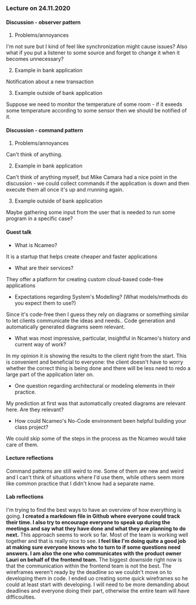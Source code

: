 ### Lecture on 24.11.2020

#### Discussion - observer pattern

1. Problems/annoyances

I'm not sure but I kind of feel like synchronization might cause issues? Also what if you put a listener to some source and forget to change it when it becomes unnecessary?

2. Example in bank application

Notification about a new transaction

3. Example outside of bank application

Suppose we need to monitor the temperature of some room - if it exeeds some temperature according to some sensor then we should be notified of it.

#### Discussion - command pattern

1. Problems/annoyances

Can't think of anything.

2. Example in bank application

Can't think of anything myself, but Mike Camara had a nice point in the discussion - we could collect commands if the application is down and then execute them all once it's up and rrunning again.

3. Example outside of bank application 

Maybe gathering some input from the user that is needed to run some program in a specific case?

#### Guest talk

* What is Ncameo?

It is a startup that helps create cheaper and faster applications

* What are their services?

They offer a platform for creating custom cloud-based code-free applications 

* Expectations regarding System's Modelling? (What models/methods do you expect them to use?)

Since it's code-free then I guess they rely on diagrams or something similar to let clients communicate the ideas and needs.. Code generation and automatically generated diagrams seem relevant.

* What was most impressive, particular, insightful in Ncameo's history and current way of work?

In my opinion it is showing the results to the client right from the start. This is convenient and beneficial to everyone: the client doesn't have to worry whether the correct thing is being done and there will be less need to redo a large part of the application later on.

* One question regarding architectural or modeling elements in their practice.

My prediction at first was that automatically created diagrams are relevant here. Are they relevant?

* How could Ncameo's No-Code environment been helpful building your class project?

We could skip some of the steps in the process as the Ncameo would take care of them.

#### Lecture reflections

Command patterns are still weird to me. Some of them are new and weird and I can't think of situations where I'd use them, while others seem more like common practice that I didn't know had a separate name.

#### Lab reflections

I'm trying to find the best ways to have an overview of how everything is going. **I created a markdown file in Github where everyone could track their time. I also try to encourage everyone to speak up during the meetings and say what they have done and what they are planning to do next.** This approach seems to work so far. Most of the team is working well together and that is really nice to see. **I feel like I'm doing quite a good job at making sure everyone knows who to turn to if some questions need answers. I am also the one who communicates with the product owner Lauri on behalf of the frontend team.**
The biggest downside right now is that the communication within the frontend team is not the best. The wireframes weren't ready by the deadline so we couldn't move on to developing them in code. I ended uo creating some quick wireframes so he could at least start with developing. I will need to be more demanding about deadlines and everyone doing their part, otherwise the entire team will have difficoulties.

